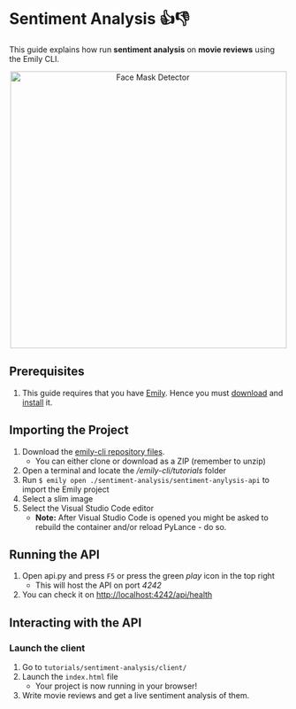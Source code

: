 # Sentiment Analysis 👍👎

This guide explains how run **sentiment analysis** on **movie reviews** using the Emily CLI.

<div align="center">
<img src="https://raw.githubusercontent.com/wiki/amboltio/emily-cli/images/demos/sentiment-analysis/sentiment-analysis-client.png" alt="Face Mask Detector" width="500" height="500"/>
</div>

## Prerequisites
1. This guide requires that you have [Emily](https://ambolt.io/emily-ai/).
Hence you must [download](https://github.com/amboltio/emily-cli/releases/latest) and [install](https://github.com/amboltio/emily-cli/wiki/Install-Emily) it.

## Importing the Project
1. Download the [emily-cli repository files](https://github.com/amboltio/emily-cli).
	* You can either clone or download as a ZIP (remember to unzip)
2. Open a terminal and locate the _/emily-cli/tutorials_ folder
3. Run ```$ emily open ./sentiment-analysis/sentiment-anylysis-api``` to import the Emily project
4. Select a slim image
5. Select the Visual Studio Code editor  
	* **Note:** After Visual Studio Code is opened you might be asked to rebuild the container and/or reload PyLance - do so.

## Running the API
1. Open api.py and press `F5` or press the green _play_ icon in the top right 
	* This will host the API on port _4242_
2. You can check it on [http://localhost:4242/api/health](http://localhost:4242/api/health)

## Interacting with the API
### Launch the client
1. Go to `tutorials/sentiment-analysis/client/`
2. Launch the `index.html` file
      * Your project is now running in your browser!
3. Write movie reviews and get a live sentiment analysis of them.

<!---
## Learn more 
Do you want to learn more on how the **Sentiment Analysis** is implemented Emily, check out this in-depth walkthrough:
- [Sentiment Analysis walkthrough](https://github.com/amboltio/emily-cli/wiki/Sentiment-analysis)
- Get more information on the [Emily Platform](https://ambolt.io/emily-ai/)
-->
